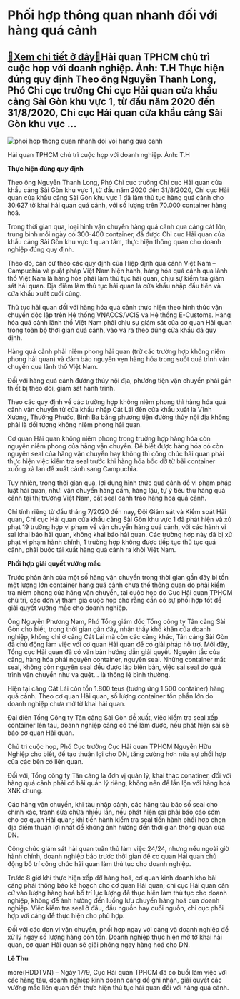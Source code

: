 Phối hợp thông quan nhanh đối với hàng quá cảnh
===============================================

[:gift:Xem chi tiết ở đây:gift:](https://hddtvn.com/phoi-hop-thong-quan-nhanh-doi-voi-hang-qua-canh/)Hải quan TPHCM chủ trì cuộc họp với doanh nghiệp. Ảnh: T.H Thực hiện đúng quy định Theo ông Nguyễn Thanh Long, Phó Chi cục trưởng Chi cục Hải quan cửa khẩu cảng Sài Gòn khu vực 1, từ đầu năm 2020 đến 31/8/2020, Chi cục Hải quan cửa khẩu cảng Sài Gòn khu vực …
-------------------------------------------------------------------------------------------------------------------------------------------------------------------------------------------------------------------------------------------------------------------





![phoi hop thong quan nhanh doi voi hang qua canh](https://haiquanonline.com.vn/stores/news_dataimages/hoalt/092020/17/16/in_article/1402_IMG-2841.jpg?rt=20200917164317 "Phối hợp thông quan nhanh đối với hàng quá cảnh")


Hải quan TPHCM chủ trì cuộc họp với doanh nghiệp. Ảnh: T.H



**Thực hiện đúng quy định**


Theo ông Nguyễn Thanh Long, Phó Chi cục trưởng Chi cục Hải quan cửa khẩu cảng Sài Gòn khu vực 1, từ đầu năm 2020 đến 31/8/2020, Chi cục Hải quan cửa khẩu cảng Sài Gòn khu vực 1 đã làm thủ tục hàng quá cảnh cho 30.627 tờ khai hải quan quá cảnh, với số lượng trên 70.000 container hàng hoá.


Trong thời gian qua, loại hình vận chuyển hàng quá cảnh qua cảng cát lớn, trung bình mỗi ngày có 300-400 container, đã được Chi cục Hải quan cửa khẩu cảng Sài Gòn khu vực 1 quan tâm, thực hiện thông quan cho doanh nghiệp đúng quy định.


Theo đó, căn cứ theo các quy định của Hiệp định quá cảnh Việt Nam – Campuchia và puật pháp Việt Nam hiện hành, hàng hóa quá cảnh qua lãnh thổ Việt Nam là hàng hóa phải làm thủ tục hải quan, chịu sự kiểm tra giám sát hải quan. Địa điểm làm thủ tục hải quan là cửa khẩu nhập đầu tiên và cửa khẩu xuất cuối cùng.


Thủ tục hải quan đối với hàng hóa quá cảnh thực hiện theo hình thức vận chuyển độc lập trên Hệ thống VNACCS/VCIS và Hệ thống E-Customs. Hàng hóa quá cảnh lãnh thổ Việt Nam phải chịu sự giám sát của cơ quan Hải quan trong toàn bộ thời gian quá cảnh, vào và ra theo đúng cửa khẩu đã quy định.


Hàng quá cảnh phải niêm phong hải quan (trừ các trường hợp không niêm phong hải quan) và đảm bảo nguyên vẹn hàng hóa trong suốt quá trình vận chuyển qua lãnh thổ Việt Nam.


Đối với hàng quá cảnh đường thủy nội địa, phương tiện vận chuyển phải gắn thiết bị theo dõi, giám sát hành trình.


Theo các quy định về các trường hợp không niêm phong thì hàng hóa quá cảnh vận chuyển từ cửa khẩu nhập Cát Lái đến cửa khẩu xuất là Vĩnh Xương, Thường Phước, Bình Ba bằng phương tiện đường thủy nội địa không phải là đối tượng không niêm phong hải quan.


Cơ quan Hải quan không niêm phong trong trường hợp hàng hóa còn nguyên niêm phong của hãng vận chuyển. Để biết được hàng hóa có còn nguyên seal của hãng vận chuyển hay không thì công chức hải quan phải thực hiện việc kiểm tra seal trước khi hàng hóa bốc dỡ từ bãi container xuống xà lan để xuất cảnh sang Campuchia.


Tuy nhiên, trong thời gian qua, lợi dụng hình thức quá cảnh để vi phạm pháp luật hải quan, như: vận chuyển hàng cấm, hàng lậu, tự ý tiêu thụ hàng quá cảnh tại thị trường Việt Nam, cắt seal đánh tráo hàng hoá quá cảnh.


Chỉ tính riêng từ đầu tháng 7/2020 đến nay, Đội Giám sát và Kiểm soát Hải quan, Chi cục Hải quan cửa khẩu cảng Sài Gòn khu vực 1 đã phát hiện và xử phạt 19 trường hợp vi phạm về vận chuyển hàng quá cảnh, với các hành vi sai khai báo hải quan, không khai báo hải quan. Các trường hợp này đã bị xử phạt vi phạm hành chính, 1 trường hợp không được tiếp tục thủ tục quá cảnh, phải buộc tái xuất hàng quá cảnh ra khỏi Việt Nam.


**Phối hợp giải quyết vướng mắc**


Trước phản ánh của một số hãng vận chuyển trong thời gian gần đây bị tồn một lượng lớn container hàng quá cảnh chưa thể thông quan do phải kiểm tra niêm phong của hãng vận chuyển, tại cuộc họp do Cục Hải quan TPHCM chủ trì, các đơn vị tham gia cuộc họp cho rằng cần có sự phối hợp tốt để giải quyết vướng mắc cho doanh nghiệp.


Ông Nguyễn Phương Nam, Phó Tổng giám đốc Tổng công ty Tân cảng Sài Gòn cho biết, trong thời gian gần đây, nhận thấy khó khăn của doanh nghiệp, không chỉ ở cảng Cát Lái mà còn các cảng khác, Tân cảng Sài Gòn đã chủ động làm việc với cơ quan Hải quan để có giải pháp hỗ trợ. Mới đây, Tổng cục Hải quan đã có văn bản hướng dẫn giải quyết. Nguyên tắc của cảng, hàng hóa phải nguyên container, nguyên seal. Những container mất seal, không còn nguyên seal đều được lập biên bản, việc sai seal do quá trình vận chuyển như va quệt… là thông lệ bình thường.


Hiện tại cảng Cát Lái còn tồn 1.800 teus (tương ứng 1.500 container) hàng quá cảnh. Theo cơ quan Hải quan, số lượng container tồn phần lớn do doanh nghiệp chưa mở tờ khai hải quan.


Đại diện Tổng Công ty Tân cảng Sài Gòn đề xuất, việc kiểm tra seal xếp container lên tàu, doanh nghiệp cảng có thể làm được, nếu phát hiện sai sẽ báo cơ quan Hải quan.


Chủ trì cuộc họp, Phó Cục trưởng Cục Hải quan TPHCM Nguyễn Hữu Nghiệp cho biết, để tạo thuận lợi cho DN, tăng cường hơn nữa sự phối hợp của các bên có liên quan.


Đối với, Tổng công ty Tân cảng là đơn vị quản lý, khai thác conatiner, đối với hàng quá cảnh phải có bãi quản lý riêng, không nên để lẫn lộn với hàng hoá XNK chung.


Các hãng vận chuyển, khi tàu nhập cảnh, các hãng tàu báo số seal cho chính xác, tránh sửa chữa nhiều lần, nếu phát hiện sai phải báo cáo sớm cho cơ quan Hải quan; khi tiến hành kiểm tra seal tiến hành phối hợp chọn địa điểm thuận lợi nhất để không ảnh hưởng đến thời gian thông quan của DN.


Công chức giám sát hải quan tuân thủ làm việc 24/24, nhưng nếu ngoài giờ hành chính, doanh nghiệp báo trước thời gian để cơ quan Hải quan chủ động bố trí công chức hải quan làm thủ tục cho doanh nghiệp.


Trước 8 giờ khi thực hiện xếp dỡ hàng hoá, cơ quan kinh doanh kho bãi cảng phải thông báo kế hoạch cho cơ quan Hải quan; chi cục Hải quan căn cứ vào lượng hàng hoá bố trí lực lượng để thực hiện làm thủ tục cho doanh nghiệp, không để ảnh hưởng đến luồng lưu chuyển hàng hoá của doanh nghiệp. Việc kiểm tra seal ở đâu, đầu nguồn hay cuối nguồn, chi cục phối hợp với cảng để thực hiện cho phù hợp.


Đối với các đơn vị vận chuyển, phối hợp ngay với cảng và doanh nghiệp để xử lý ngay số lượng hàng còn tồn. Doanh nghiệp thực hiện mở tờ khai hải quan, cơ quan Hải quan sẽ giải phóng ngay hàng hoá cho DN.




**Lê Thu**



more(HDDTVN) – Ngày 17/9, Cục Hải quan TPHCM đã có buổi làm việc với các hãng tàu, doanh nghiệp kinh doanh cảng để ghi nhận, giải quyết các vướng mắc liên quan đến thực hiện thủ tục hải quan đối với hàng quá cảnh.

